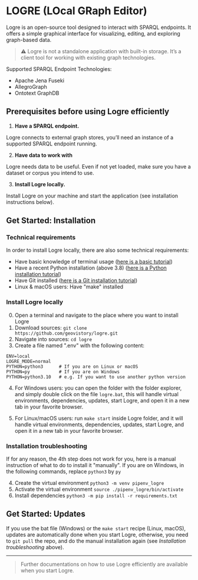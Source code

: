 # LOGRE (LOcal GRaph Editor)

Logre is an open-source tool designed to interact with SPARQL endpoints. It offers a simple graphical interface for visualizing, editing, and exploring graph-based data.

> ⚠️ Logre is not a standalone application with built-in storage. It’s a client tool for working with existing graph technologies.

Supported SPARQL Endpoint Technologies:
- Apache Jena Fuseki
- AllegroGraph
- Ontotext GraphDB

## Prerequisites before using Logre efficiently

1.	**Have a SPARQL endpoint.** 

Logre connects to external graph stores, you’ll need an instance of a supported SPARQL endpoint running.

2.	**Have data to work with**

Logre needs data to be useful. Even if not yet loaded, make sure you have a dataset or corpus you intend to use.

3.	**Install Logre locally.**

Install Logre on your machine and start the application (see installation instructions below).


## Get Started: Installation

### Technical requirements

In order to install Logre locally, there are also some technical requirements:
- Have basic knowledge of terminal usage ([here is a basic tutorial](https://www.freecodecamp.org/news/command-line-for-beginners/))
- Have a recent Python installation (above 3.8) ([here is a Python installation tutorial](https://realpython.com/installing-python/))
- Have Git installed ([here is a Git installation tutorial](https://git-scm.com/book/en/v2/Getting-Started-Installing-Git))
- Linux & macOS users: Have "make" installed

### Install Logre locally

0. Open a terminal and navigate to the place where you want to install Logre
1. Download sources: `git clone https://github.com/geovistory/logre.git`
2. Navigate into sources: `cd logre`
3. Create a file named ".env" with the following content:
```text
ENV=local
LOGRE_MODE=normal
PYTHON=python3      # If you are on Linux or macOS
PYTHON=py           # If you are on Windows
PYTHON=python3.10   # e.g. If you want to use another python version
```
4. For Windows users: you can open the folder with the folder explorer, and simply double click on the file `logre.bat`, this will handle virtual environments, dependencies, updates, start Logre, and open it in a new tab in your favorite browser.

4. For Linux/macOS users: run `make start` inside Logre folder, and it will handle virtual environments, dependencies, updates, start Logre, and open it in a new tab in your favorite browser. 


### Installation troubleshooting

If for any reason, the 4th step does not work for you, here is a manual instruction of what to do to install it "manually". If you are on Windows, in the following commands, replace `python3` by `py`

4. Create the virtual environment `python3 -m venv pipenv_logre`
5. Activate the virtual environment `source ./pipenv_logre/bin/activate`
6. Install dependencies `python3 -m pip install -r requirements.txt`


## Get Started: Updates

If you use the bat file (Windows) or the `make start` recipe (Linux, macOS), updates are automatically done when you start Logre, otherwise, you need to `git pull` the repo, and do the manual installation again (see *Installation troubleshooting* above).


---

> Further documentations on how to use Logre efficiently are available when you start Logre.